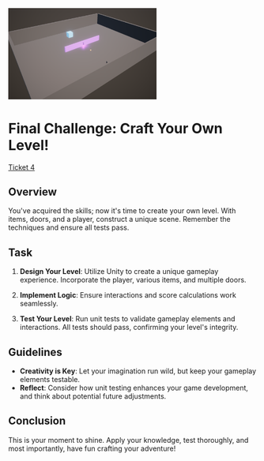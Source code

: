 <img src="SampleScene7.PNG" width="300"/>

# Final Challenge: Craft Your Own Level!

[Ticket 4](https://cybersurferllc.youtrack.cloud/agiles/141-13/current?tab=chart&issue=EXTERNAL-5)

## Overview

You've acquired the skills; now it's time to create your own level. With items, doors, and a player, construct a unique scene. Remember the techniques and ensure all tests pass.

## Task

1. **Design Your Level**: Utilize Unity to create a unique gameplay experience. Incorporate the player, various items, and multiple doors.

2. **Implement Logic**: Ensure interactions and score calculations work seamlessly.

3. **Test Your Level**: Run unit tests to validate gameplay elements and interactions. All tests should pass, confirming your level's integrity.

## Guidelines

- **Creativity is Key**: Let your imagination run wild, but keep your gameplay elements testable.
- **Reflect**: Consider how unit testing enhances your game development, and think about potential future adjustments.

## Conclusion

This is your moment to shine. Apply your knowledge, test thoroughly, and most importantly, have fun crafting your adventure!
